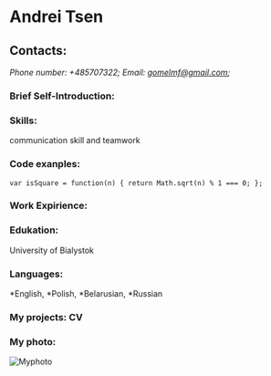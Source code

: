 # Andrei Tsen

## Contacts:

_Phone number: +485707322;_
_Email: gomelmf@gmail.com;_

### Brief Self-Introduction:

### Skills:

communication skill and teamwork


### Code exanples:

 ``var isSquare = function(n) {
    return Math.sqrt(n) % 1 === 0;
   };
``

### Work Expirience:

### Edukation: 

University of Bialystok

### Languages: 

*English, *Polish, *Belarusian, *Russian

### My projects: CV 


### My photo:
![Myphoto](C:/WORK/LearningProjects/pictures2/rys.png)



